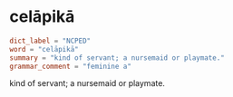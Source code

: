 # celāpikā

``` toml
dict_label = "NCPED"
word = "celāpikā"
summary = "kind of servant; a nursemaid or playmate."
grammar_comment = "feminine a"
```

kind of servant; a nursemaid or playmate.

